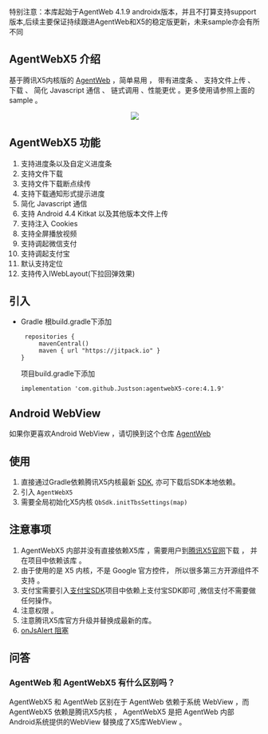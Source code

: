 
特别注意：本库起始于AgentWeb 4.1.9 androidx版本，并且不打算支持support版本,后续主要保证持续跟进AgentWeb和X5的稳定版更新，未来sample亦会有所不同

## AgentWebX5 介绍

基于腾讯X5内核版的 [AgentWeb](https://github.com/Justson/AgentWeb) ，简单易用 ， 带有进度条 、 支持文件上传 、 下载 、 简化 Javascript 通信 、 链式调用  、性能更优 。更多使用请参照上面的 sample 。

<div style="display: flex;flex-direction: row;justify-content: center" width="100%">
    <img src="https://wallpager-1251812446.cos.ap-beijing.myqcloud.com/note/arch.webp"/>
</div>

## AgentWebX5 功能
1. 支持进度条以及自定义进度条
2. 支持文件下载
3. 支持文件下载断点续传
4. 支持下载通知形式提示进度
5. 简化 Javascript 通信
6. 支持 Android 4.4 Kitkat 以及其他版本文件上传
7. 支持注入 Cookies
8. 支持全屏播放视频
9. 支持调起微信支付
10. 支持调起支付宝
11. 默认支持定位
12. 支持传入IWebLayout(下拉回弹效果)

## 引入

* Gradle
  根build.gradle下添加
   ```
    repositories {
        mavenCentral()
        maven { url "https://jitpack.io" }
   }
   ```
  项目build.gradle下添加

   ```
   implementation 'com.github.Justson:agentwebX5-core:4.1.9'
   ```

## Android WebView
如果你更喜欢Android WebView ，请切换到这个仓库
[AgentWeb](https://github.com/Justson/AgentWeb)

## 使用

1. 直接通过Gradle依赖腾讯X5内核最新 [SDK](https://x5.tencent.com/tbs/), 亦可下载后SDK本地依赖。
2. 引入 `AgentWebX5`
3. 需要全局初始化X5内核 `QbSdk.initTbsSettings(map)`

## 注意事项
1. AgentWebX5 内部并没有直接依赖X5库 ，需要用户到[腾讯X5官网](https://x5.tencent.com/tbs/)下载 ， 并在项目中依赖该库 。
2. 由于使用的是 X5 内核，不是 Google 官方控件， 所以很多第三方开源组件不支持 。
3. 支付宝需要引入[支付宝SDK](https://open.alipay.com/platform/home.htm)项目中依赖上支付宝SDK即可 ,微信支付不需要做任何操作。
4. 注意权限 。
5. 注意腾讯X5库官方升级并替换成最新的库。
6. [onJsAlert 阻塞 ](https://github.com/Justson/AgentWebX5/issues/21)


## 问答

### AgentWeb 和 AgentWebX5 有什么区别吗？
AgentWebX5 和 AgentWeb 区别在于 AgentWeb 依赖于系统 WebView ，而 AgentWebX5 依赖是腾讯X5内核 ， AgentWebX5 是把 AgentWeb 内部 Android系统提供的WebView 替换成了X5库WebView 。

























